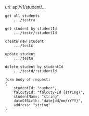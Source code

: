 uri: api/v1/student/...

    get all students
        .../testra

    get student by studentId
        .../testr/:studentId

    create new student
        .../testc

    update student
        .../testu

    delete student by studentId
        .../testd/:studentId

    form body of request:
    {
        studentId: "number",
        falcutyId: "falcuty-Id {string}",
        studentName: "string",
        dateOfBirth: "date{dd/mm/YYYY}",
        address: "string"
    }
